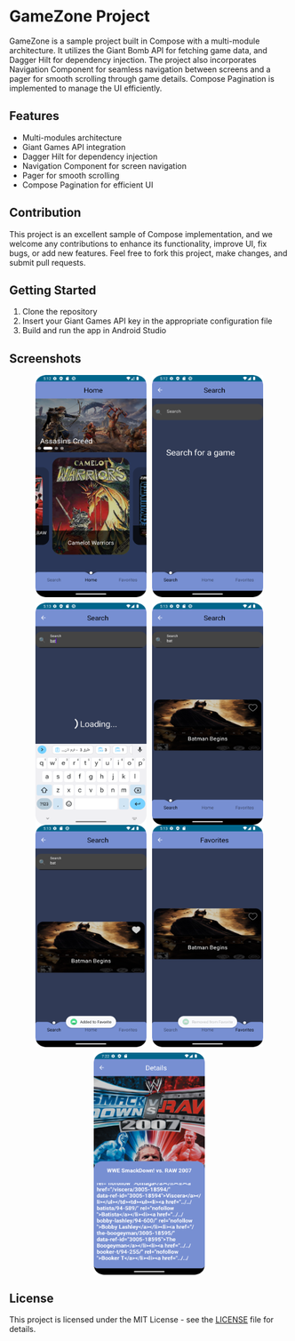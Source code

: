 # GameZone Project

GameZone is a sample project built in Compose with a multi-module architecture. It utilizes the Giant Bomb API for fetching game data, and Dagger Hilt for dependency injection. The project also incorporates Navigation Component for seamless navigation between screens and a pager for smooth scrolling through game details. Compose Pagination is implemented to manage the UI efficiently.

## Features

- Multi-modules architecture
- Giant Games API integration
- Dagger Hilt for dependency injection
- Navigation Component for screen navigation
- Pager for smooth scrolling
- Compose Pagination for efficient UI

## Contribution

This project is an excellent sample of Compose implementation, and we welcome any contributions to enhance its functionality, improve UI, fix bugs, or add new features. Feel free to fork this project, make changes, and submit pull requests.

## Getting Started

1. Clone the repository
2. Insert your Giant Games API key in the appropriate configuration file
3. Build and run the app in Android Studio

## Screenshots

<div class="row">
    <img src="https://github.com/OmarLkhalil/GameZone/blob/master/screenshot/s1.png" width="200" height="400">
    <img src="https://github.com/OmarLkhalil/GameZone/blob/master/screenshot/s2.png" width="200" height="400">
    <img src="https://github.com/OmarLkhalil/GameZone/blob/master/screenshot/s3.png" width="200" height="400">
    <img src="https://github.com/OmarLkhalil/GameZone/blob/master/screenshot/s4.png" width="200" height="400">
</div>
<div class="row">
    <img src="https://github.com/OmarLkhalil/GameZone/blob/master/screenshot/s5.png" width="200" height="400">
    <img src="https://github.com/OmarLkhalil/GameZone/blob/master/screenshot/s6.png" width="200" height="400">
    <img src="https://github.com/OmarLkhalil/GameZone/blob/master/screenshot/s7.png" width="200" height="400">
</div>

<style>
.row {
    display: flex;
    flex-wrap: wrap;
    justify-content: center;
    gap: 10px;
}
</style>

## License

This project is licensed under the MIT License - see the [LICENSE](LICENSE) file for details.
